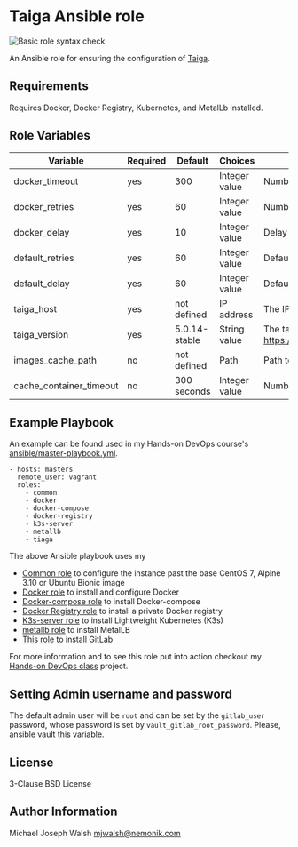 # Taiga Ansible role

![Basic role syntax check](https://github.com/nemonik/taiga-role/workflows/Basic%20role%20syntax%20check/badge.svg)

An Ansible role for ensuring the configuration of [Taiga](https://taiga.io/).

## Requirements

Requires Docker, Docker Registry, Kubernetes, and MetalLb installed.

## Role Variables

| Variable                   | Required | Default               | Choices             | Comments                                                                             |
|----------------------------|----------|-----------------------|---------------------|--------------------------------------------------------------------------------------|
| docker_timeout             | yes      | 300                   | Integer value       | Number of seconds before docker pull timeout                                         |
| docker_retries             | yes      | 60                    | Integer value       | Number of tries for docker pull                                                      |
| docker_delay               | yes      | 10                    | Integer value       | Delay in seconds between pull retries                                                |
| default_retries            | yes      | 60                    | Integer value       | Default number of retries                                                            |
| default_delay              | yes      | 60                    | Integer value       | Default delay in seconds between retries                                             |
| taiga_host                 | yes      | not defined           | IP address          | The IP address to spin up as                                                         |
| taiga_version              | yes      | 5.0.14-stable         | String value        | The tag corresponding to https://hub.docker.com/repository/docker/nemonik/taiga/tags |
| images_cache_path          | no       | not defined           | Path                | Path to folder used to cache saved Docker images                                     |
| cache_container_timeout    | no       | 300 seconds           | Integer value       | Number of seconds before Ansible times out                                           |

## Example Playbook

An example can be found used in my Hands-on DevOps course's [ansible/master-playbook.yml](https://github.com/nemonik/hands-on-DevOps/blob/master/ansible/master-playbook.yml).

```
- hosts: masters
  remote_user: vagrant
  roles:
    - common
    - docker
    - docker-compose
    - docker-registry
    - k3s-server
    - metallb
    - tiaga
```


The above Ansible playbook uses my

- [Common role](https://github.com/nemonik/common-role) to configure the instance past the base CentOS 7, Alpine 3.10 or Ubuntu Bionic image
- [Docker role](https://github.com/nemonik/docker-role) to install and configure Docker
- [Docker-compose role](https://github.com/nemonik/docker-compose-role) to install Docker-compose
- [Docker Registry role](https://github.com/nemonik/docker-registry-role) to install a private Docker registry
- [K3s-server role](https://github.com/nemonik/k3s-server-role) to install Lightweight Kubernetes (K3s)
- [metallb role](https://github.com/nemonik/metallb-role) to install MetalLB
- [This role](https://github.com/nemonik/taiga-role) to install GitLab

For more information and to see this role put into action checkout my [Hands-on DevOps class](https://github.com/nemonik/hands-on-DevOps) project.

## Setting Admin username and password

The default admin user will be `root` and can be set by the `gitlab_user` password, whose password is set by `vault_gitlab_root_password`.  Please, ansible vault this variable.

## License

3-Clause BSD License

## Author Information

Michael Joseph Walsh <mjwalsh@nemonik.com>
